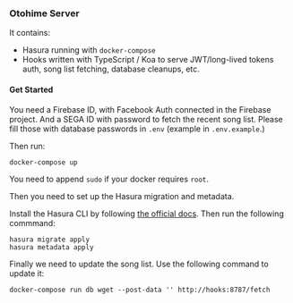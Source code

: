 ### Otohime Server

It contains:

- Hasura running with `docker-compose`
- Hooks written with TypeScript / Koa to serve JWT/long-lived tokens auth, song list fetching, database cleanups, etc.

#### Get Started

You need a Firebase ID, with Facebook Auth connected in the Firebase project.
And a SEGA ID with password to fetch the recent song list.
Please fill those with database passwords in `.env` (example in `.env.example`.)

Then run:

```
docker-compose up
```

You need to append `sudo` if your docker requires `root`.

Then you need to set up the Hasura migration and metadata.

Install the Hasura CLI by following [the official docs](https://hasura.io/docs/1.0/graphql/core/hasura-cli/install-hasura-cli.html). Then run the following commmand:

```
hasura migrate apply
hasura metadata apply
```

Finally we need to update the song list. Use the following command to update it:

```
docker-compose run db wget --post-data '' http://hooks:8787/fetch
```
